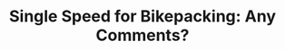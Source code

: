 ---
layout: community
category: community
title: "Single Speed for Bikepacking: Any Comments?"
description: "Bikepacking with a single speed? Considering getting the surly lowside. I love the idea of lower maintenance, fewer points of failure, and as someone that used to ride BMX, I find them more fun. I currently have the priority 600x pre-ordered, but considering making the switch. "
isTopLevel: false
isSingleLevel: false
isArticle: false
datePublished: 2022-06-17 10:56:00 +0300
dateModified: 2022-06-17 10:56:00 +0300
published: false
---